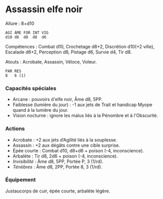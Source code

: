 # Assassin elfe noir

Allure : 8+d10

	AGI	ÂME	FOR	INT	VIG
	d10	d8	d8	d8	d6

Compétences : Combat d10, Crochetage d8+2, Discrétion d10(+2 ville), Escalade d6+2, Perception d8, Pistage d6, Survie d4, Tir d8.

Atouts : Acrobate, Assassin, Véloce, Voleur.

	PAR	RES
	8	6 (1)

### Capacités spéciales
- Arcane : pouvoirs d'elfe noir, Âme d8, 5PP.
- Faiblesse (lumière du jour) : -1 aux jets de Trait et handicap Myope quand à la lumière du jour.
- Vision nocturne : ignore les malus liés à la Pénombre et à l'Obscurité.

### Actions
- Acrobate : +2 aux jets d’Agilité liés à la souplesse.
- Assassin : +2 aux dégâts contre une cible surprise.
- Épée courte : Combat d10, d8+d6 + poison (-4, inconscience).
- Arbalète : Tir d8, 2d6 + poison (-4, inconscience).
- _Invisibilité_ : Âme d8, 5PP, Portée P, 3 (1/rd).
- _Ténèbres_ : Âme d8, 2PP, Portée 8, 3 (1/rd).

### Équipement
Justaucorps de cuir, épée courte, arbalète légère.
